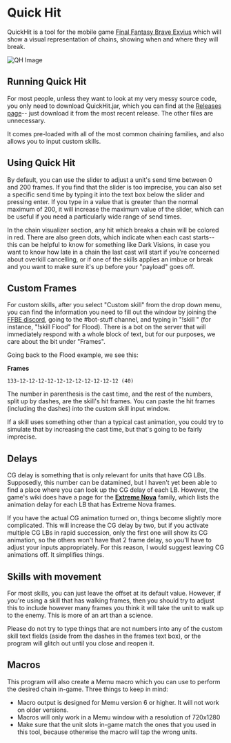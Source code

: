 # **Quick Hit**
QuickHit is a tool for the mobile game [Final Fantasy Brave Exvius][1] which will show a visual representation of chains, showing when and where they will break.

![QH Image](https://i.imgur.com/vWsFKtx.png)
## Running Quick Hit
For most people, unless they want to look at my very messy source code, you only need to download QuickHit.jar, which you can find at the [Releases page][4]-- just download it from the most recent release. The other files are unnecessary.

It comes pre-loaded with all of the most common chaining families, and also allows you to input custom skills.

## Using Quick Hit
By default, you can use the slider to adjust a unit's send time between 0 and 200 frames. If you find that the slider is too imprecise, you can also set a specific send time by typing it into the text box below the slider and pressing enter. If you type in a value that is greater than the normal maximum of 200, it will increase the maximum value of the slider, which can be useful if you need a particularly wide range of send times.

In the chain visualizer section, any hit which breaks a chain will be colored in red. There are also green dots, which indicate when each cast starts-- this can be helpful to know for something like Dark Visions, in case you want to know how late in a chain the last cast will start if you're concerned about overkill cancelling, or if one of the skills applies an imbue or break and you want to make sure it's up before your "payload" goes off.

## Custom Frames
For custom skills, after you select "Custom skill" from the drop down menu, you can find the information you need to fill out the window by joining the [FFBE discord][2], going to the #bot-stuff channel, and typing in "!skill <skill name>" (for instance, "!skill Flood" for Flood). There is a bot on the server that will immediately respond with a whole block of text, but for our purposes, we care about the bit under "Frames".

Going back to the Flood example, we see this:

**Frames**
```
133-12-12-12-12-12-12-12-12-12-12-12 (40)
```

The number in parenthesis is the cast time, and the rest of the numbers, split up by dashes, are the skill's hit frames. You can paste the hit frames (including the dashes) into the custom skill input window.

If a skill uses something other than a typical cast animation, you could try to simulate that by increasing the cast time, but that's going to be fairly imprecise.

## Delays
CG delay is something that is only relevant for units that have CG LBs. Supposedly, this number can be datamined, but I haven't yet been able to find a place where you can look up the CG delay of each LB. However, the game's wiki does have a page for the **[Extreme Nova][3]** family, which lists the animation delay for each LB that has Extreme Nova frames.

If you have the actual CG animation turned on, things become slightly more complicated. This will increase the CG delay by two, but if you activate multiple CG LBs in rapid succession, only the first one will show its CG animation, so the others won't have that 2 frame delay, so you'll have to adjust your inputs appropriately. For this reason, I would suggest leaving CG animations off. It simplifies things.

## Skills with movement
For most skills, you can just leave the offset at its default value. However, if you're using a skill that has walking frames, then you should try to adjust this to include however many frames you think it will take the unit to walk up to the enemy. This is more of an art than a science.

Please do not try to type things that are not numbers into any of the custom skill text fields (aside from the dashes in the frames text box), or the program will glitch out until you close and reopen it.

## Macros
This program will also create a Memu macro which you can use to perform the desired chain in-game. 
Three things to keep in mind: 
 - Macro output is designed for Memu version 6 or higher. It will not work on older versions.
 - Macros will only work in a Memu window with a resolution of 720x1280
 - Make sure that the unit slots in-game match the ones that you used in this tool, because otherwise the macro will tap the wrong units.

[1]: https://www.finalfantasyexvius.com/
[2]: https://discord.gg/ffbraveexvius
[3]: https://exvius.gamepedia.com/Chaining/Extreme_Nova
[4]: https://github.com/Muspelful/QuickHit/releases
